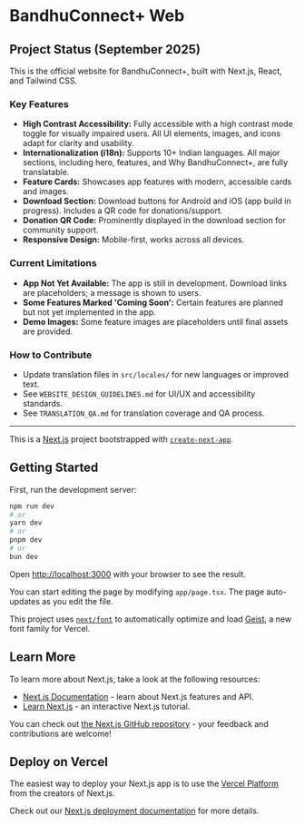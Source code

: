 # BandhuConnect+ Web

## Project Status (September 2025)

This is the official website for BandhuConnect+, built with Next.js, React, and Tailwind CSS.

### Key Features

- **High Contrast Accessibility:** Fully accessible with a high contrast mode toggle for visually impaired users. All UI elements, images, and icons adapt for clarity and usability.
- **Internationalization (i18n):** Supports 10+ Indian languages. All major sections, including hero, features, and Why BandhuConnect+, are fully translatable.
- **Feature Cards:** Showcases app features with modern, accessible cards and images.
- **Download Section:** Download buttons for Android and iOS (app build in progress). Includes a QR code for donations/support.
- **Donation QR Code:** Prominently displayed in the download section for community support.
- **Responsive Design:** Mobile-first, works across all devices.


### Current Limitations

- **App Not Yet Available:** The app is still in development. Download links are placeholders; a message is shown to users.
- **Some Features Marked 'Coming Soon':** Certain features are planned but not yet implemented in the app.
- **Demo Images:** Some feature images are placeholders until final assets are provided.

### How to Contribute

- Update translation files in `src/locales/` for new languages or improved text.
- See `WEBSITE_DESIGN_GUIDELINES.md` for UI/UX and accessibility standards.
- See `TRANSLATION_QA.md` for translation coverage and QA process.

---

This is a [Next.js](https://nextjs.org) project bootstrapped with [`create-next-app`](https://nextjs.org/docs/app/api-reference/cli/create-next-app).

## Getting Started

First, run the development server:

```bash
npm run dev
# or
yarn dev
# or
pnpm dev
# or
bun dev
```

Open [http://localhost:3000](http://localhost:3000) with your browser to see the result.

You can start editing the page by modifying `app/page.tsx`. The page auto-updates as you edit the file.

This project uses [`next/font`](https://nextjs.org/docs/app/building-your-application/optimizing/fonts) to automatically optimize and load [Geist](https://vercel.com/font), a new font family for Vercel.

## Learn More

To learn more about Next.js, take a look at the following resources:

- [Next.js Documentation](https://nextjs.org/docs) - learn about Next.js features and API.
- [Learn Next.js](https://nextjs.org/learn) - an interactive Next.js tutorial.

You can check out [the Next.js GitHub repository](https://github.com/vercel/next.js) - your feedback and contributions are welcome!

## Deploy on Vercel

The easiest way to deploy your Next.js app is to use the [Vercel Platform](https://vercel.com/new?utm_medium=default-template&filter=next.js&utm_source=create-next-app&utm_campaign=create-next-app-readme) from the creators of Next.js.

Check out our [Next.js deployment documentation](https://nextjs.org/docs/app/building-your-application/deploying) for more details.
